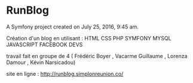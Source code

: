 RunBlog
=======

A Symfony project created on July 25, 2016, 9:45 am.

Création d'un blog en utilisant : HTML CSS PHP SYMFONY MYSQL JAVASCRIPT FACEBOOK DEVS 

travail fait en groupe de 4 ( Frédéric Boyer , Vacarme Guillaume , Lorenza Damour , Kévin Narsicadou)

site en ligne : http://runblog.simplonreunion.co/
